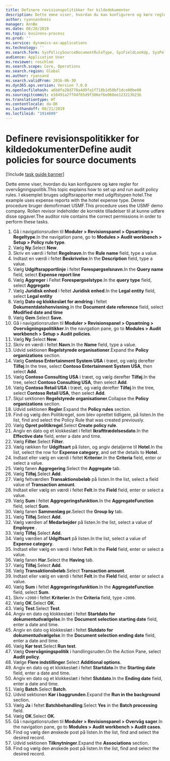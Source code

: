 ```yaml
---
title: Definere revisionspolitikker for kildedokumenter
description: Dette emne viser, hvordan du kan konfigurere og køre regler for overvågningspolitik.
author: ryansandness
manager: AnnBe
ms.date: 08/20/2019
ms.topic: business-process
ms.prod: ''
ms.service: dynamics-ax-applications
ms.technology: ''
ms.search.form: SysPolicySourceDocumentRuleType, SysFieldLookUp, SysPolicyListPage, SysPolicy, AuditPolicyRule, SysQueryForm, SysQueryFieldLookUp, AuditPolicyDateSelection, AuditPolicyAdditionalOption, BatchJob, CaseDetail
audience: Application User
ms.reviewer: roschlom
ms.search.scope: Core, Operations
ms.search.region: Global
ms.author: ryansand
ms.search.validFrom: 2016-06-30
ms.dyn365.ops.version: Version 7.0.0
ms.openlocfilehash: a6b0fa28d778a4d9fa1f718b1d50bf1dce00be00
ms.sourcegitcommit: e10491a2ff04f65d9f306ef6e068ee123213b23b
ms.translationtype: HT
ms.contentlocale: da-DK
ms.lasthandoff: 08/21/2019
ms.locfileid: "1914809"
---
```

# <a name="define-audit-policies-for-source-documents"></a><span data-ttu-id="8df6b-103">Definere revisionspolitikker for kildedokumenter</span><span class="sxs-lookup"><span data-stu-id="8df6b-103">Define audit policies for source documents</span></span>

[!include [task guide banner](../../includes/task-guide-banner.md)]

<span data-ttu-id="8df6b-104">Dette emne viser, hvordan du kan konfigurere og køre regler for overvågningspolitik.</span><span class="sxs-lookup"><span data-stu-id="8df6b-104">This topic explains how to set up and run audit policy rules.</span></span> <span data-ttu-id="8df6b-105">I eksemplet bruges udgiftsrapporter med udgiftstypen hotel.</span><span class="sxs-lookup"><span data-stu-id="8df6b-105">The example uses expense reports with the hotel expense type.</span></span> <span data-ttu-id="8df6b-106">Denne procedure bruger demofirmaet USMF.</span><span class="sxs-lookup"><span data-stu-id="8df6b-106">This procedure uses the USMF demo company.</span></span> <span data-ttu-id="8df6b-107">Rollen revisor indeholder de korrekte tilladelser til at kunne udføre disse opgaver.</span><span class="sxs-lookup"><span data-stu-id="8df6b-107">The auditor role contains the correct permissions in order to perform these tasks.</span></span>

1. <span data-ttu-id="8df6b-108">Gå i navigationsruden til **Moduler > Revisionspanel > Opsætning > Regeltype**.</span><span class="sxs-lookup"><span data-stu-id="8df6b-108">In the navigation pane, go to **Modules > Audit workbench > Setup > Policy rule type**.</span></span>
2. <span data-ttu-id="8df6b-109">Vælg **Ny**.</span><span class="sxs-lookup"><span data-stu-id="8df6b-109">Select **New**.</span></span>
3. <span data-ttu-id="8df6b-110">Skriv en værdi i feltet **Regelnavn**.</span><span class="sxs-lookup"><span data-stu-id="8df6b-110">In the **Rule name** field, type a value.</span></span>
4. <span data-ttu-id="8df6b-111">Indtast en værdi i feltet **Beskrivelse**.</span><span class="sxs-lookup"><span data-stu-id="8df6b-111">In the **Description** field, type a value.</span></span>
5. <span data-ttu-id="8df6b-112">Vælg **Udgiftsrapportlinje** i feltet **Forespørgselsnavn**.</span><span class="sxs-lookup"><span data-stu-id="8df6b-112">In the **Query name** field, select **Expense report line**</span></span>
6. <span data-ttu-id="8df6b-113">Vælg **Aggreger** i Feltet **Forespørgselstype**.</span><span class="sxs-lookup"><span data-stu-id="8df6b-113">In the **query type** field, select **Aggregate**</span></span>
7. <span data-ttu-id="8df6b-114">Vælg **Juridisk enhed** i feltet **Juridisk enhed**.</span><span class="sxs-lookup"><span data-stu-id="8df6b-114">In the **Legal entity** field, select **Legal entity**</span></span>
8. <span data-ttu-id="8df6b-115">Vælg **Dato og klokkeslæt for ændring** i feltet **Dokumentdatohenvisning**.</span><span class="sxs-lookup"><span data-stu-id="8df6b-115">In the **Document date reference** field, select **Modified date and time**</span></span>
9. <span data-ttu-id="8df6b-116">Vælg **Gem**.</span><span class="sxs-lookup"><span data-stu-id="8df6b-116">Select **Save**.</span></span>
10. <span data-ttu-id="8df6b-117">Gå i navigationsruden til **Moduler > Revisionspanel > Opsætning > Overvågningspolitikker**.</span><span class="sxs-lookup"><span data-stu-id="8df6b-117">In the navigation pane, go to **Modules > Audit workbench > Setup > Audit policies**.</span></span>
11. <span data-ttu-id="8df6b-118">Vælg **Ny**.</span><span class="sxs-lookup"><span data-stu-id="8df6b-118">Select **New**.</span></span>
12. <span data-ttu-id="8df6b-119">Skriv en værdi i feltet **Navn**.</span><span class="sxs-lookup"><span data-stu-id="8df6b-119">In the **Name** field, type a value.</span></span>
13. <span data-ttu-id="8df6b-120">Udvid sektionen **Regelstyrede organisationer**.</span><span class="sxs-lookup"><span data-stu-id="8df6b-120">Expand the **Policy organizations** section.</span></span>
14. <span data-ttu-id="8df6b-121">Vælg **Contoso Entertainment System USA** i træet, og vælg derefter **Tilføj**.</span><span class="sxs-lookup"><span data-stu-id="8df6b-121">In the tree, select **Contoso Entertainment System USA**, then select **Add**.</span></span>
15. <span data-ttu-id="8df6b-122">Vælg **Contoso Consulting USA** i træet, og vælg derefter **Tilføj**.</span><span class="sxs-lookup"><span data-stu-id="8df6b-122">In the tree, select **Contoso Consulting USA**, then select **Add**.</span></span>
16. <span data-ttu-id="8df6b-123">Vælg **Contoso Retail USA** i træet, og vælg derefter **Tilføj**.</span><span class="sxs-lookup"><span data-stu-id="8df6b-123">In the tree, select **Contoso Retail USA**, then select **Add**.</span></span>
17. <span data-ttu-id="8df6b-124">Skjul sektionen **Regelstyrede organisationer**.</span><span class="sxs-lookup"><span data-stu-id="8df6b-124">Collapse the **Policy organizations** section.</span></span>
18. <span data-ttu-id="8df6b-125">Udvid sektionen **Regler**.</span><span class="sxs-lookup"><span data-stu-id="8df6b-125">Expand the **Policy rules** section.</span></span>
19. <span data-ttu-id="8df6b-126">Find og vælg den Politikregel, som blev oprettet tidligere, på listen.</span><span class="sxs-lookup"><span data-stu-id="8df6b-126">In the list, find and select the Policy Rule that was created previously.</span></span>
20. <span data-ttu-id="8df6b-127">Vælg **Opret politikregel**.</span><span class="sxs-lookup"><span data-stu-id="8df6b-127">Select **Create policy rule**.</span></span>
21. <span data-ttu-id="8df6b-128">Angiv en dato og et klokkeslæt i feltet **Ikrafttrædelsesdato**.</span><span class="sxs-lookup"><span data-stu-id="8df6b-128">In the **Effective date** field, enter a date and time.</span></span>
22. <span data-ttu-id="8df6b-129">Vælg **Filter**.</span><span class="sxs-lookup"><span data-stu-id="8df6b-129">Select **Filter**.</span></span>
23. <span data-ttu-id="8df6b-130">Vælg rækken for **Udgiftsart** på listen, og angiv detaljerne til **Hotel**.</span><span class="sxs-lookup"><span data-stu-id="8df6b-130">In the list, select the row for **Expense category**, and set the details to **Hotel**.</span></span>
24. <span data-ttu-id="8df6b-131">Indtast eller vælg en værdi i feltet **Kriterier**.</span><span class="sxs-lookup"><span data-stu-id="8df6b-131">In the **Criteria** field, enter or select a value.</span></span>
25. <span data-ttu-id="8df6b-132">Vælg fanen **Aggregering**.</span><span class="sxs-lookup"><span data-stu-id="8df6b-132">Select the **Aggregate** tab.</span></span>
26. <span data-ttu-id="8df6b-133">Vælg **Tilføj**.</span><span class="sxs-lookup"><span data-stu-id="8df6b-133">Select **Add**.</span></span>
27. <span data-ttu-id="8df6b-134">Vælg feltværdien **Transaktionsbeløb** på listen.</span><span class="sxs-lookup"><span data-stu-id="8df6b-134">In the list, select a field value of **Transaction amount**.</span></span>
28. <span data-ttu-id="8df6b-135">Indtast eller vælg en værdi i feltet **Felt**.</span><span class="sxs-lookup"><span data-stu-id="8df6b-135">In the **Field** field, enter or select a value.</span></span>
29. <span data-ttu-id="8df6b-136">Vælg **Sum** i feltet **Aggregeringsfunktion**.</span><span class="sxs-lookup"><span data-stu-id="8df6b-136">In the **AggregateFunction** field, select **Sum**.</span></span>
30. <span data-ttu-id="8df6b-137">Vælg fanen **Sammenlæg pr.**</span><span class="sxs-lookup"><span data-stu-id="8df6b-137">Select the **Group by** tab.</span></span>
31. <span data-ttu-id="8df6b-138">Vælg **Tilføj**.</span><span class="sxs-lookup"><span data-stu-id="8df6b-138">Select **Add**.</span></span>
32. <span data-ttu-id="8df6b-139">Vælg værdien af **Medarbejder** på listen.</span><span class="sxs-lookup"><span data-stu-id="8df6b-139">In the list, select a value of **Employee** .</span></span>
33. <span data-ttu-id="8df6b-140">Vælg **Tilføj**.</span><span class="sxs-lookup"><span data-stu-id="8df6b-140">Select **Add**.</span></span>
34. <span data-ttu-id="8df6b-141">Vælg værdien af **Udgiftsart** på listen.</span><span class="sxs-lookup"><span data-stu-id="8df6b-141">In the list, select a value of **Expense category**.</span></span>
35. <span data-ttu-id="8df6b-142">Indtast eller vælg en værdi i feltet **Felt**.</span><span class="sxs-lookup"><span data-stu-id="8df6b-142">In the **Field** field, enter or select a value.</span></span>
36. <span data-ttu-id="8df6b-143">Vælg fanen **Har**.</span><span class="sxs-lookup"><span data-stu-id="8df6b-143">Select the **Having** tab.</span></span>
37. <span data-ttu-id="8df6b-144">Vælg **Tilføj**.</span><span class="sxs-lookup"><span data-stu-id="8df6b-144">Select **Add**.</span></span>
38. <span data-ttu-id="8df6b-145">Vælg **Transaktionsbeløb**.</span><span class="sxs-lookup"><span data-stu-id="8df6b-145">Select **Transaction amount**.</span></span>
39. <span data-ttu-id="8df6b-146">Indtast eller vælg en værdi i feltet **Felt**.</span><span class="sxs-lookup"><span data-stu-id="8df6b-146">In the **Field** field, enter or select a value.</span></span>
40. <span data-ttu-id="8df6b-147">Vælg **Sum** i feltet **Aggregeringsfunktion**.</span><span class="sxs-lookup"><span data-stu-id="8df6b-147">In the **AggregateFunction** field, select **Sum**.</span></span>
41. <span data-ttu-id="8df6b-148">Skriv `>2000` i feltet **Kriterier**.</span><span class="sxs-lookup"><span data-stu-id="8df6b-148">In the **Criteria** field, type `>2000`.</span></span>
42. <span data-ttu-id="8df6b-149">Vælg **OK**.</span><span class="sxs-lookup"><span data-stu-id="8df6b-149">Select **OK**.</span></span>
43. <span data-ttu-id="8df6b-150">Vælg **Test**.</span><span class="sxs-lookup"><span data-stu-id="8df6b-150">Select **Test**.</span></span>
44. <span data-ttu-id="8df6b-151">Angiv en dato og klokkeslæt i feltet **Startdato for dokumentudvælgelse**.</span><span class="sxs-lookup"><span data-stu-id="8df6b-151">In the **Document selection starting date** field, enter a date and time.</span></span>
45. <span data-ttu-id="8df6b-152">Angiv en dato og klokkeslæt i feltet **Slutdato for dokumentudvælgelse**.</span><span class="sxs-lookup"><span data-stu-id="8df6b-152">In the **Document selection ending date** field, enter a date and time.</span></span>
46. <span data-ttu-id="8df6b-153">Vælg **Kør test**.</span><span class="sxs-lookup"><span data-stu-id="8df6b-153">Select **Run test**.</span></span>
47. <span data-ttu-id="8df6b-154">Vælg **Overvågningspolitik** i handlingsruden.</span><span class="sxs-lookup"><span data-stu-id="8df6b-154">On the Action Pane, select **Audit policy**.</span></span>
48. <span data-ttu-id="8df6b-155">Vælge **Flere indstillinger**.</span><span class="sxs-lookup"><span data-stu-id="8df6b-155">Select **Additional options**.</span></span>
49. <span data-ttu-id="8df6b-156">Angiv en dato og et klokkeslæt i feltet **Startdato**.</span><span class="sxs-lookup"><span data-stu-id="8df6b-156">In the **Starting date** field, enter a date and time.</span></span>
50. <span data-ttu-id="8df6b-157">Angiv en dato og et klokkeslæt i feltet **Slutdato**.</span><span class="sxs-lookup"><span data-stu-id="8df6b-157">In the **Ending date** field, enter a date and time.</span></span>
51. <span data-ttu-id="8df6b-158">Vælg **Batch**.</span><span class="sxs-lookup"><span data-stu-id="8df6b-158">Select **Batch**.</span></span>
52. <span data-ttu-id="8df6b-159">Udvid sektionen **Kør i baggrunden**.</span><span class="sxs-lookup"><span data-stu-id="8df6b-159">Expand the **Run in the background** section.</span></span>
53. <span data-ttu-id="8df6b-160">Vælg **Ja** i feltet **Batchbehandling**.</span><span class="sxs-lookup"><span data-stu-id="8df6b-160">Select **Yes** in the **Batch processing** field.</span></span>
54. <span data-ttu-id="8df6b-161">Vælg **OK**.</span><span class="sxs-lookup"><span data-stu-id="8df6b-161">Select **OK**.</span></span>
55. <span data-ttu-id="8df6b-162">Gå i navigationsruden til **Moduler > Revisionspanel > Overvåg sager**.</span><span class="sxs-lookup"><span data-stu-id="8df6b-162">In the navigation pane, go to **Modules > Audit workbench > Audit cases**.</span></span>
56. <span data-ttu-id="8df6b-163">Find og vælg den ønskede post på listen.</span><span class="sxs-lookup"><span data-stu-id="8df6b-163">In the list, find and select the desired record.</span></span>
57. <span data-ttu-id="8df6b-164">Udvid sektionen **Tilknytninger**.</span><span class="sxs-lookup"><span data-stu-id="8df6b-164">Expand the **Associations** section.</span></span>
58. <span data-ttu-id="8df6b-165">Find og vælg den ønskede post på listen.</span><span class="sxs-lookup"><span data-stu-id="8df6b-165">In the list, find and select the desired record.</span></span>

